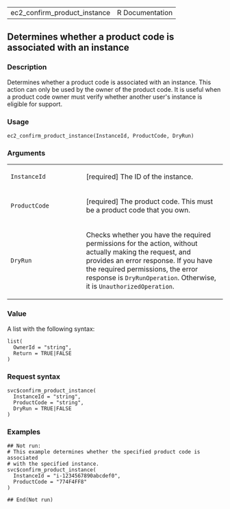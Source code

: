 <table style="width: 100%;">
<tbody>
<tr class="odd">
<td>ec2_confirm_product_instance</td>
<td style="text-align: right;">R Documentation</td>
</tr>
</tbody>
</table>

## Determines whether a product code is associated with an instance

### Description

Determines whether a product code is associated with an instance. This
action can only be used by the owner of the product code. It is useful
when a product code owner must verify whether another user's instance is
eligible for support.

### Usage

    ec2_confirm_product_instance(InstanceId, ProductCode, DryRun)

### Arguments

<table>
<colgroup>
<col style="width: 35%" />
<col style="width: 65%" />
</colgroup>
<tbody>
<tr class="odd">
<td><code
id="ec2_confirm_product_instance_:_InstanceId">InstanceId</code></td>
<td><p>[required] The ID of the instance.</p></td>
</tr>
<tr class="even">
<td><code
id="ec2_confirm_product_instance_:_ProductCode">ProductCode</code></td>
<td><p>[required] The product code. This must be a product code that you
own.</p></td>
</tr>
<tr class="odd">
<td><code id="ec2_confirm_product_instance_:_DryRun">DryRun</code></td>
<td><p>Checks whether you have the required permissions for the action,
without actually making the request, and provides an error response. If
you have the required permissions, the error response is
<code>DryRunOperation</code>. Otherwise, it is
<code>UnauthorizedOperation</code>.</p></td>
</tr>
</tbody>
</table>

### Value

A list with the following syntax:

    list(
      OwnerId = "string",
      Return = TRUE|FALSE
    )

### Request syntax

    svc$confirm_product_instance(
      InstanceId = "string",
      ProductCode = "string",
      DryRun = TRUE|FALSE
    )

### Examples

    ## Not run: 
    # This example determines whether the specified product code is associated
    # with the specified instance.
    svc$confirm_product_instance(
      InstanceId = "i-1234567890abcdef0",
      ProductCode = "774F4FF8"
    )

    ## End(Not run)
